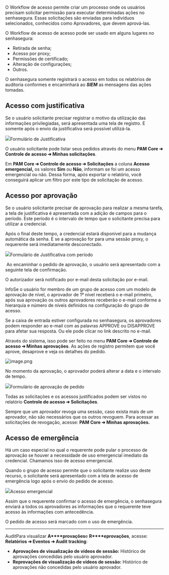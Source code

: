 O Workflow de acesso permite criar um processo onde os usuários precisam solicitar permissão para executar determinadas ações no senhasegura. Essas solicitações são enviadas para indivíduos selecionados, conhecidos como Aprovadores, que devem aprová\-las.

O Workflow de acesso de acesso pode ser usado em alguns lugares no senhasegura:

* Retirada de senha;
* Acesso por proxy;
* Permissões de certificado;
* Alteração de configurações;
* Outros.

O senhasegura somente registrará o acesso em todos os relatórios de auditoria conformes e encaminhará ao ***SIEM*** as mensagens das ações tomadas.

## Acesso com justificativa

Se o usuário solicitante precisar registrar o motivo da utilização das informações privilegiadas, será apresentada uma tela de registro. E somente após o envio da justificativa será possível utilizá\-la.

![](https://cdn.document360.io/5a1d58df-64ce-42a2-8b23-688477d32f33/Images/Documentation/image-1666916135789.png)Formulário de Justificativa 

O usuário solicitante pode listar seus pedidos através do menu **PAM Core ➔ Controle de acesso ➔ Minhas solicitações**.

Em **PAM Core ➔ Controle de acesso ➔ Solicitações** a coluna **Acesso emergencial,** os valores **Sim** ou **Não**, informam se foi um acesso emergencial ou não. Dessa forma, após exportar o relatório, você conseguirá aplicar um filtro por este tipo de solicitação de acesso.

## Acesso por aprovação

Se o usuário solicitante precisar de aprovação para realizar a mesma tarefa, a tela de justificativa é apresentada com a adição de campos para o período. Este período é o intervalo de tempo que o solicitante precisa para utilizar a credencial.

Após o final deste tempo, a credencial estará disponível para a mudança automática da senha. E se a aprovação for para uma sessão proxy, o requerente será imediatamente desconectado.

  


![](https://cdn.document360.io/5a1d58df-64ce-42a2-8b23-688477d32f33/Images/Documentation/image-1666916419248.png)Formulário de Justificativa com período 

 Ao encaminhar o pedido de aprovação, o usuário será apresentado com a seguinte tela de confirmação.

O autorizador será notificado por e\-mail desta solicitação por e\-mail.

InfoSe o usuário for membro de um grupo de acesso com um modelo de aprovação de nível, o aprovador de 1º nível receberá o e\-mail primeiro, após sua aprovação os outros aprovadores receberão o e\-mail conforme a hierarquia e número de níveis definidos na configuração do grupo de acesso.

Se a caixa de entrada estiver configurada no senhasegura, os aprovadores podem responder ao e\-mail com as palavras APPROVE ou DISAPPROVE para afetar sua resposta. Ou ele pode clicar no link descrito no e\-mail.

Através do sistema, isso pode ser feito no menu **PAM Core ➔ Controle de acesso ➔ Minhas aprovações**. As ações de registro permitem que você aprove, desaprove e veja os detalhes do pedido.

![image.png](https://cdn.document360.io/5a1d58df-64ce-42a2-8b23-688477d32f33/Images/Documentation/image%2895%29.png)  


No momento da aprovação, o aprovador poderá alterar a data e o intervalo de tempo.

  


![](https://cdn.document360.io/5a1d58df-64ce-42a2-8b23-688477d32f33/Images/Documentation/image-1674756907197.png)Formulário de aprovação de pedido 

Todas as solicitações e os acessos justificados podem ser vistos no relatório **Controle de acesso ➔ Solicitações**.  


Sempre que um aprovador revoga uma sessão, caso exista mais de um aprovador, não são necessários que os outros revoguem. Para acessar as solicitações de revogação, acesse: **PAM Core ➔ Minhas aprovações.**

## Acesso de emergência

Há um caso especial no qual o requerente pode pular o processo de aprovação se houver a necessidade de uso emergencial imediato da credencial. Chamamos isso de acesso emergencial.

Quando o grupo de acesso permite que o solicitante realize uso deste recurso, o solicitante será apresentado com a tela de acesso de emergência logo após o envio do pedido de acesso.

  


![](https://cdn.document360.io/5a1d58df-64ce-42a2-8b23-688477d32f33/Images/Documentation/image-1666916513442.png)Acesso emergencial  

Assim que o requerente confirmar o acesso de emergência, o senhasegura enviará a todos os aprovadores as informações que o requerente teve acesso às informações com antecedência.

O pedido de acesso será marcado com o uso de emergência.



---

  


AuditPara visualizar **A****provações**e **R****eprovações**, acesse: **Relatórios ➔ Eventos ➔ Audit tracking**:

* **Aprovações de visualização de vídeos de sessão:** Histórico de aprovações concedidas pelo usuário aprovador.
* **Reprovações de visualização de vídeos de sessão:** Histórico de aprovações não concedidas pelo usuário aprovador.
